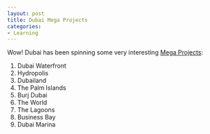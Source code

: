 ```yaml
---
layout: post
title: Dubai Mega Projects
categories:
- Learning
---
```



Wow! Dubai has been spinning some very interesting [Mega Projects](http://www.dreamsofdubai.com/dubai-mega-projects/):

1. Dubai Waterfront
2. Hydropolis
3. Dubailand
4. The Palm Islands
5. Burj Dubai
6. The World
7. The Lagoons
8. Business Bay
9. Dubai Marina
